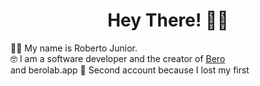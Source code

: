 <h1 align="center">Hey There! 👋🏻</h1>
👨‍💻 My name is Roberto Junior. <br/>
🤓 I am a software developer and the creator of <a href="https://github.com/meunomeebero">Bero<a/><br/> and berolab.app
🐙 Second account because I lost my first




